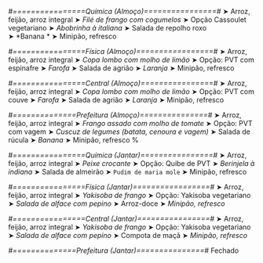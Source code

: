 
*#================Química (Almoço)================#*
➤ Arroz, feijão, arroz integral
➤ *Filé de frango com cogumelos*
➤ Opção Cassoulet vegetariano
➤ *Abobrinha à italiana*
➤ Salada de repolho roxo  
➤ *Banana  *
➤ Minipão, refresco

*#================Física (Almoço)=================#*
➤ Arroz, feijão, arroz integral
➤ *Copa lombo com molho de limão*
➤ Opção: PVT com espinafre
➤ *Farofa*
➤ Salada de agrião
➤ *Laranja*
➤ Minipão, refresco

*#================Central (Almoço)================#*
➤ Arroz, feijão, arroz integral
➤ *Copa lombo com molho de limão*
➤ Opção: PVT com couve
➤ *Farofa*
➤ Salada de agrião
➤ *Laranja*
➤ Minipão, refresco

*#==============Prefeitura (Almoço)===============#*
➤ Arroz, feijão, arroz integral
➤ *Frango assado com molho de tomate*
➤ Opção: PVT com vagem
➤ *Cuscuz de legumes (batata, cenoura e vagem)*
➤ Salada de rúcula
➤ *Banana*
➤ Minipão, refresco
%

*#================Química (Jantar)================#*
➤ Arroz, feijão, arroz integral
➤ *Peixe crocante*
➤ Opção: Quibe de PVT
➤ *Berinjela à indiana*
➤ Salada de almeirão
➤ `Pudim de maria mole`
➤ Minipão, refresco

*#================Física (Jantar)=================#*
➤ Arroz, feijão, arroz integral
➤ *Yakisoba de frango*
➤ Opção: Yakisoba vegetariano
➤ *Salada de alface com pepino*
➤ Arroz-doce
➤ *Minipão, refresco*

*#================Central (Jantar)================#*
➤ Arroz, feijão, arroz integral
➤ *Yakisoba de frango*
➤ Opção: Yakisoba vegetariano
➤ *Salada de alface com pepino*
➤ Compota de maçã
➤ *Minipão, refresco*

*#==============Prefeitura (Jantar)===============#*
Fechado
